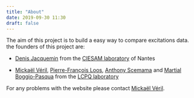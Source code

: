 ```yaml
---
title: "About"
date: 2019-09-30 11:30
draft: false
---
```

The aim of this project is to build a easy way to compare excitations data.
the founders of this project are:

- [Denis Jacquemin](mailto:denis.Jacquemin@univ-nantes.fr)
from the [CIESAM laboratory](http://www.sciences.univ-nantes.fr/CEISAM) of Nantes

- [Mickaël Véril](mailto:mveril@irsamc.univ-tlse.fr), [Pierre-François Loos](mailto:loos@irsamc.univ-tlse.fr), [Anthony Scemama](mailto:scemama@irsamc.univ-tlse.fr) and [Martial Boggio-Pasqua](mailto:smartial.boggio@irsamc.ups-tlse.fr)
from the [LCPQ laboratory](http://www.lcpq.ups-tlse.fr)

For any problems with the website please contact [Mickaël Véril](mailto:mveril@irsamc.univ-tlse.fr).
